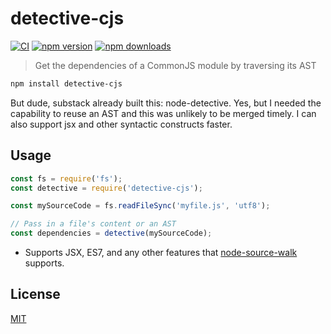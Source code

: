 # detective-cjs

[![CI](https://img.shields.io/github/actions/workflow/status/dependents/node-detective-cjs/ci.yml?branch=main&label=CI&logo=github)](https://github.com/dependents/node-detective-cjs/actions/workflows/ci.yml?query=branch%3Amain)
[![npm version](https://img.shields.io/npm/v/detective-cjs?logo=npm&logoColor=fff)](https://www.npmjs.com/package/detective-cjs)
[![npm downloads](https://img.shields.io/npm/dm/detective-cjs)](https://www.npmjs.com/package/detective-cjs)

> Get the dependencies of a CommonJS module by traversing its AST

```sh
npm install detective-cjs
```

But dude, substack already built this: node-detective. Yes, but I needed the capability to reuse an AST
and this was unlikely to be merged timely. I can also support jsx and other syntactic constructs faster.

## Usage

```js
const fs = require('fs');
const detective = require('detective-cjs');

const mySourceCode = fs.readFileSync('myfile.js', 'utf8');

// Pass in a file's content or an AST
const dependencies = detective(mySourceCode);
```

* Supports JSX, ES7, and any other features that [node-source-walk](https://github.com/dependents/node-source-walk) supports.

## License

[MIT](LICENSE)
